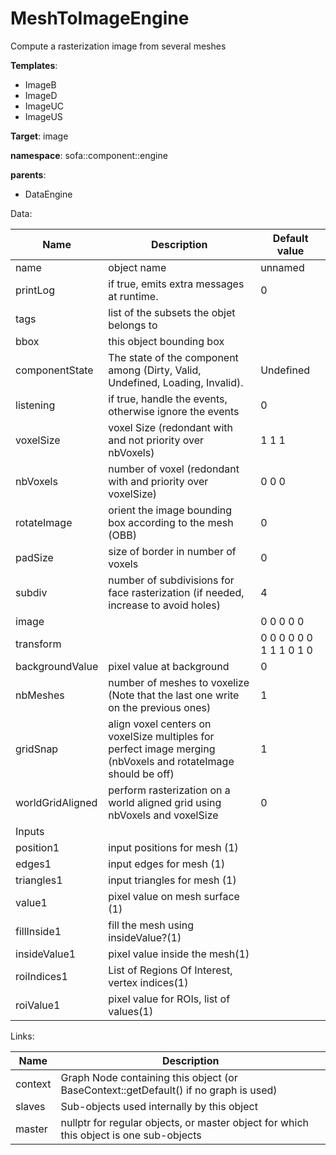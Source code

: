 # MeshToImageEngine

Compute a rasterization image from several meshes


__Templates__:

- ImageB
- ImageD
- ImageUC
- ImageUS

__Target__: image

__namespace__: sofa::component::engine

__parents__: 

- DataEngine

Data: 

<table>
<thead>
    <tr>
        <th>Name</th>
        <th>Description</th>
        <th>Default value</th>
    </tr>
</thead>
<tbody>
	<tr>
		<td>name</td>
		<td>
object name
</td>
		<td>unnamed</td>
	</tr>
	<tr>
		<td>printLog</td>
		<td>
if true, emits extra messages at runtime.
</td>
		<td>0</td>
	</tr>
	<tr>
		<td>tags</td>
		<td>
list of the subsets the objet belongs to
</td>
		<td></td>
	</tr>
	<tr>
		<td>bbox</td>
		<td>
this object bounding box
</td>
		<td></td>
	</tr>
	<tr>
		<td>componentState</td>
		<td>
The state of the component among (Dirty, Valid, Undefined, Loading, Invalid).
</td>
		<td>Undefined</td>
	</tr>
	<tr>
		<td>listening</td>
		<td>
if true, handle the events, otherwise ignore the events
</td>
		<td>0</td>
	</tr>
	<tr>
		<td>voxelSize</td>
		<td>
voxel Size (redondant with and not priority over nbVoxels)
</td>
		<td>1 1 1</td>
	</tr>
	<tr>
		<td>nbVoxels</td>
		<td>
number of voxel (redondant with and priority over voxelSize)
</td>
		<td>0 0 0</td>
	</tr>
	<tr>
		<td>rotateImage</td>
		<td>
orient the image bounding box according to the mesh (OBB)
</td>
		<td>0</td>
	</tr>
	<tr>
		<td>padSize</td>
		<td>
size of border in number of voxels
</td>
		<td>0</td>
	</tr>
	<tr>
		<td>subdiv</td>
		<td>
number of subdivisions for face rasterization (if needed, increase to avoid holes)
</td>
		<td>4</td>
	</tr>
	<tr>
		<td>image</td>
		<td>

</td>
		<td>0 0 0 0 0</td>
	</tr>
	<tr>
		<td>transform</td>
		<td>

</td>
		<td>0 0 0 0 0 0 1 1 1 0 1 0</td>
	</tr>
	<tr>
		<td>backgroundValue</td>
		<td>
pixel value at background
</td>
		<td>0</td>
	</tr>
	<tr>
		<td>nbMeshes</td>
		<td>
number of meshes to voxelize (Note that the last one write on the previous ones)
</td>
		<td>1</td>
	</tr>
	<tr>
		<td>gridSnap</td>
		<td>
align voxel centers on voxelSize multiples for perfect image merging (nbVoxels and rotateImage should be off)
</td>
		<td>1</td>
	</tr>
	<tr>
		<td>worldGridAligned</td>
		<td>
perform rasterization on a world aligned grid using nbVoxels and voxelSize
</td>
		<td>0</td>
	</tr>
	<tr>
		<td colspan="3">Inputs</td>
	</tr>
	<tr>
		<td>position1</td>
		<td>
input positions for mesh (1)
</td>
		<td></td>
	</tr>
	<tr>
		<td>edges1</td>
		<td>
input edges for mesh (1)
</td>
		<td></td>
	</tr>
	<tr>
		<td>triangles1</td>
		<td>
input triangles for mesh (1)
</td>
		<td></td>
	</tr>
	<tr>
		<td>value1</td>
		<td>
pixel value on mesh surface (1)
</td>
		<td></td>
	</tr>
	<tr>
		<td>fillInside1</td>
		<td>
fill the mesh using insideValue?(1)
</td>
		<td></td>
	</tr>
	<tr>
		<td>insideValue1</td>
		<td>
pixel value inside the mesh(1)
</td>
		<td></td>
	</tr>
	<tr>
		<td>roiIndices1</td>
		<td>
List of Regions Of Interest, vertex indices(1)
</td>
		<td></td>
	</tr>
	<tr>
		<td>roiValue1</td>
		<td>
pixel value for ROIs, list of values(1)
</td>
		<td></td>
	</tr>

</tbody>
</table>

Links: 

| Name | Description |
| ---- | ----------- |
|context|Graph Node containing this object (or BaseContext::getDefault() if no graph is used)|
|slaves|Sub-objects used internally by this object|
|master|nullptr for regular objects, or master object for which this object is one sub-objects|



